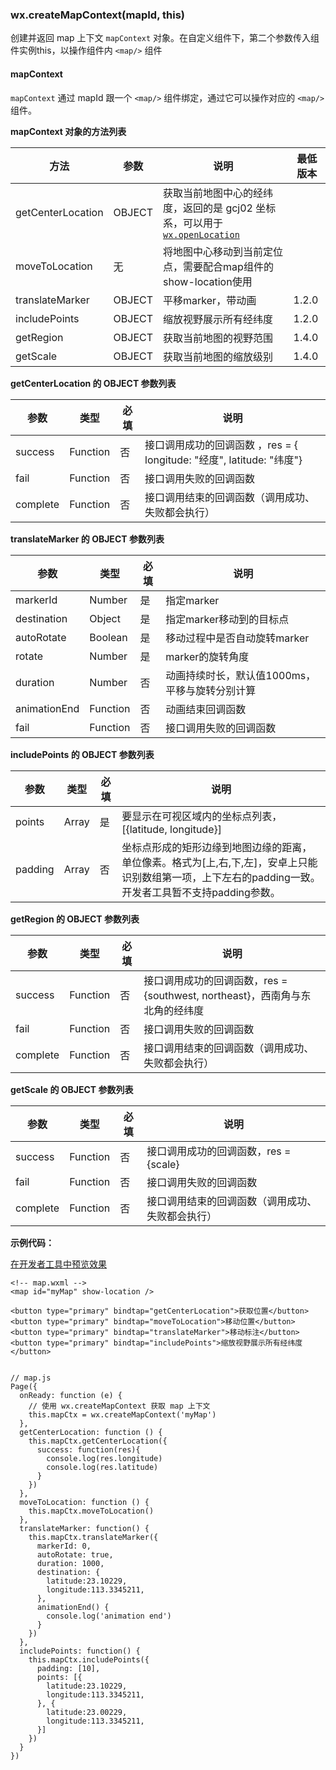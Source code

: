 <!-- https://developers.weixin.qq.com/miniprogram/dev/api/api-map.html -->

### wx.createMapContext(mapId, this)

创建并返回 map 上下文 `mapContext` 对象。在自定义组件下，第二个参数传入组件实例this，以操作组件内 `<map/>` 组件

#### mapContext

`mapContext` 通过 mapId 跟一个 `<map/>` 组件绑定，通过它可以操作对应的 `<map/>` 组件。

**mapContext 对象的方法列表**

  方法                |  参数     |  说明                                                                                                                                            | 最低版本 
----------------------|-----------|--------------------------------------------------------------------------------------------------------------------------------------------------|----------
  getCenterLocation   |  OBJECT   |获取当前地图中心的经纬度，返回的是 gcj02 坐标系，可以用于 [`wx.openLocation`](https://developers.weixin.qq.com/miniprogram/dev/api/location.html#wxopenlocationobject)|          
  moveToLocation      |  无       |  将地图中心移动到当前定位点，需要配合map组件的show-location使用                                                                                  |          
  translateMarker     |  OBJECT   |  平移marker，带动画                                                                                                                              |  1.2.0   
  includePoints       |  OBJECT   |  缩放视野展示所有经纬度                                                                                                                          |  1.2.0   
  getRegion           |  OBJECT   |  获取当前地图的视野范围                                                                                                                          |  1.4.0   
  getScale            |  OBJECT   |  获取当前地图的缩放级别                                                                                                                          |  1.4.0   

**getCenterLocation 的 OBJECT 参数列表**

  参数       |  类型       |  必填 |  说明                                                    
-------------|-------------|-------|----------------------------------------------------------
  success    |  Function   |  否   |接口调用成功的回调函数 ，res = { longitude: "经度", latitude: "纬度"}
  fail       |  Function   |  否   |  接口调用失败的回调函数                                  
  complete   |  Function   |  否   |  接口调用结束的回调函数（调用成功、失败都会执行）        

**translateMarker 的 OBJECT 参数列表**

  参数           |  类型       |  必填 |  说明                         
-----------------|-------------|-------|-------------------------------
  markerId       |  Number     |  是   |  指定marker                   
  destination    |  Object     |  是   |  指定marker移动到的目标点     
  autoRotate     |  Boolean    |  是   |  移动过程中是否自动旋转marker 
  rotate         |  Number     |  是   |  marker的旋转角度             
  duration       |  Number     |  否   |动画持续时长，默认值1000ms，平移与旋转分别计算
  animationEnd   |  Function   |  否   |  动画结束回调函数             
  fail           |  Function   |  否   |  接口调用失败的回调函数       

**includePoints 的 OBJECT 参数列表**

  参数      |  类型    |  必填 |  说明                                                                                   
------------|----------|-------|-----------------------------------------------------------------------------------------
  points    |  Array   |  是   |  要显示在可视区域内的坐标点列表，[{latitude, longitude}]                                
  padding   |  Array   |  否   |坐标点形成的矩形边缘到地图边缘的距离，单位像素。格式为[上,右,下,左]，安卓上只能识别数组第一项，上下左右的padding一致。开发者工具暂不支持padding参数。

**getRegion 的 OBJECT 参数列表**

  参数       |  类型       |  必填 |  说明                                                   
-------------|-------------|-------|---------------------------------------------------------
  success    |  Function   |  否   |接口调用成功的回调函数，res = {southwest, northeast}，西南角与东北角的经纬度
  fail       |  Function   |  否   |  接口调用失败的回调函数                                 
  complete   |  Function   |  否   |  接口调用结束的回调函数（调用成功、失败都会执行）       

**getScale 的 OBJECT 参数列表**

  参数       |  类型       |  必填 |  说明                        
-------------|-------------|-------|------------------------------
  success    |  Function   |  否   |接口调用成功的回调函数，res = {scale}
  fail       |  Function   |  否   |  接口调用失败的回调函数      
  complete   |  Function   |  否   |接口调用结束的回调函数（调用成功、失败都会执行）

**示例代码：**

[在开发者工具中预览效果](wechatide://minicode/3uVxpmmT6wY9 "在开发者工具中预览效果")

    <!-- map.wxml -->
    <map id="myMap" show-location />
    
    <button type="primary" bindtap="getCenterLocation">获取位置</button>
    <button type="primary" bindtap="moveToLocation">移动位置</button>
    <button type="primary" bindtap="translateMarker">移动标注</button>
    <button type="primary" bindtap="includePoints">缩放视野展示所有经纬度</button>
    

    // map.js
    Page({
      onReady: function (e) {
        // 使用 wx.createMapContext 获取 map 上下文
        this.mapCtx = wx.createMapContext('myMap')
      },
      getCenterLocation: function () {
        this.mapCtx.getCenterLocation({
          success: function(res){
            console.log(res.longitude)
            console.log(res.latitude)
          }
        })
      },
      moveToLocation: function () {
        this.mapCtx.moveToLocation()
      },
      translateMarker: function() {
        this.mapCtx.translateMarker({
          markerId: 0,
          autoRotate: true,
          duration: 1000,
          destination: {
            latitude:23.10229,
            longitude:113.3345211,
          },
          animationEnd() {
            console.log('animation end')
          }
        })
      },
      includePoints: function() {
        this.mapCtx.includePoints({
          padding: [10],
          points: [{
            latitude:23.10229,
            longitude:113.3345211,
          }, {
            latitude:23.00229,
            longitude:113.3345211,
          }]
        })
      }
    })
